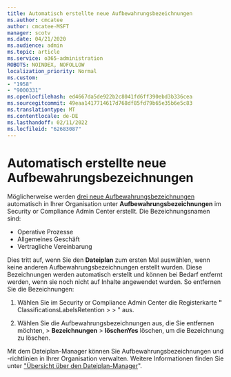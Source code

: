 ```yaml
---
title: Automatisch erstellte neue Aufbewahrungsbezeichnungen
ms.author: cmcatee
author: cmcatee-MSFT
manager: scotv
ms.date: 04/21/2020
ms.audience: admin
ms.topic: article
ms.service: o365-administration
ROBOTS: NOINDEX, NOFOLLOW
localization_priority: Normal
ms.custom:
- "1958"
- "9000331"
ms.openlocfilehash: ed4667da5de922b2c8041fd6ff390ebd3b336cea
ms.sourcegitcommit: 49eaa1417714617d768df85fd79b65e35b6e5c83
ms.translationtype: MT
ms.contentlocale: de-DE
ms.lasthandoff: 02/11/2022
ms.locfileid: "62683087"
---
```

# <a name="new-retention-labels-created-automatically"></a>Automatisch erstellte neue Aufbewahrungsbezeichnungen

Möglicherweise werden [drei neue Aufbewahrungsbezeichnungen](https://docs.microsoft.com/microsoft-365/compliance/file-plan-manager) automatisch in Ihrer Organisation unter **Aufbewahrungsbezeichnungen** im Security or Compliance Admin Center erstellt. Die Bezeichnungsnamen sind:

- Operative Prozesse
- Allgemeines Geschäft
- Vertragliche Vereinbarung

Dies tritt auf, wenn Sie den **Dateiplan** zum ersten Mal auswählen, wenn keine anderen Aufbewahrungsbezeichnungen erstellt wurden. Diese Bezeichnungen werden automatisch erstellt und können bei Bedarf entfernt werden, wenn sie noch nicht auf Inhalte angewendet wurden. So entfernen Sie die Bezeichnungen:

1. Wählen Sie im Security or Compliance Admin Center die Registerkarte **"** ClassificationsLabelsRetention >  > " aus.

1. Wählen Sie die Aufbewahrungsbezeichnungen aus, die Sie entfernen möchten, > **Bezeichnungen** >  **löschenYes** löschen, um die Bezeichnung zu löschen.

Mit dem Dateiplan-Manager können Sie Aufbewahrungsbezeichnungen und -richtlinien in Ihrer Organisation verwalten. Weitere Informationen finden Sie unter ["Übersicht über den Dateiplan-Manager](https://docs.microsoft.com/microsoft-365/compliance/file-plan-manager)".